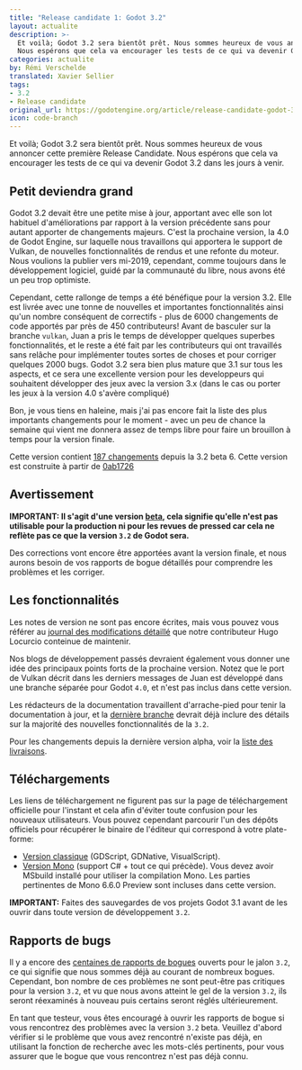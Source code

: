 ```yaml
---
title: "Release candidate 1: Godot 3.2"
layout: actualite
description: >-
  Et voilà; Godot 3.2 sera bientôt prêt. Nous sommes heureux de vous annoncer cette première Release Candidate. 
  Nous espérons que cela va encourager les tests de ce qui va devenir Godot 3.2 dans les jours à venir.
categories: actualite
by: Rémi Verschelde 
translated: Xavier Sellier
tags:
- 3.2
- Release candidate
original_url: https://godotengine.org/article/release-candidate-godot-3-2-rc-1
icon: code-branch
---
```


Et voilà; Godot 3.2 sera bientôt prêt. Nous sommes heureux de vous annoncer cette première Release Candidate. 
Nous espérons que cela va encourager les tests de ce qui va devenir Godot 3.2 dans les jours à venir.

## Petit deviendra grand

Godot 3.2 devait être une petite mise à jour, apportant avec elle son lot habituel d'améliorations par rapport à la version précédente sans pour autant apporter de changements majeurs. C'est la prochaine version, la 4.0 de Godot Engine, sur laquelle nous travaillons qui apportera le support de Vulkan, de nouvelles fonctionnalités de rendus et une refonte du moteur. Nous voulions la publier vers mi-2019, cependant, comme toujours dans le développement logiciel, guidé par la communauté du libre, nous avons été un peu trop optimiste.

Cependant, cette rallonge de temps a été bénéfique pour la version 3.2. Elle est livrée avec une tonne de nouvelles et importantes fonctionnalités ainsi qu'un nombre conséquent de correctifs - plus de 6000 changements de code apportés par près de 450 contributeurs! Avant de basculer sur la branche `vulkan`, Juan a pris le temps de développer quelques superbes fonctionnalités, et le reste a été fait par les contributeurs qui ont travaillés sans relâche pour implémenter toutes sortes de choses et pour corriger quelques 2000 bugs. Godot 3.2 sera bien plus mature que 3.1 sur tous les aspects, et ce sera une excellente version pour les developpeurs qui souhaitent développer des jeux avec la version 3.x (dans le cas ou porter les jeux à la version 4.0 s'avère compliqué)

Bon, je vous tiens en haleine, mais j'ai pas encore fait la liste des plus importants changements pour le moment - avec un peu de chance la semaine qui vient me donnera assez de temps libre pour faire un brouillon à temps pour la version finale.

Cette version contient [187 changements](https://github.com/godotengine/godot/compare/0ab1726b43dbe81c96d208a41a582435b76fd058...ba7aca4199019529dec60555a5ff005f6692d281) depuis la 3.2 beta 6. Cette version est construite à partir de [0ab1726](https://github.com/godotengine/godot/commit/ba7aca4199019529dec60555a5ff005f6692d281)

## Avertissement
**IMPORTANT: Il s'agit d'une version [beta](https://en.wikipedia.org/wiki/Software_release_life_cycle#Beta), cela signifie qu'elle n'est pas utilisable pour la production ni pour les revues de pressed car cela ne reflète pas ce que la version `3.2` de Godot sera.**

Des corrections vont encore être apportées avant la version finale, et nous aurons besoin de vos rapports de bogue détaillés pour comprendre les problèmes et les corriger.

## Les fonctionnalités
Les notes de version ne sont pas encore écrites, mais vous pouvez vous référer au [journal des modifications détaillé](https://gist.github.com/Calinou/49aefe52ce8f67ffa3f743932123d14f) que notre contributeur Hugo Locurcio conteinue de maintenir.

Nos blogs de développement passés devraient également vous donner une idée des principaux points forts de la prochaine version. Notez que le port de Vulkan décrit dans les derniers messages de Juan est développé dans une branche séparée pour Godot `4.0`, et n'est pas inclus dans cette version.

Les rédacteurs de la documentation travaillent d'arrache-pied pour tenir la documentation à jour, et la [dernière branche](https://docs.godotengine.org/fr/latest/) devrait déjà inclure des détails sur la majorité des nouvelles fonctionnalités de la `3.2`.

Pour les changements depuis la dernière version alpha, voir la [liste des livraisons](https://github.com/godotengine/godot/compare/0ab1726b43dbe81c96d208a41a582435b76fd058...ba7aca4199019529dec60555a5ff005f6692d281).

## Téléchargements
Les liens de téléchargement ne figurent pas sur la page de téléchargement officielle pour l'instant et cela afin d'éviter toute confusion pour les nouveaux utilisateurs. Vous pouvez cependant parcourir l'un des dépôts officiels pour récupérer le binaire de l'éditeur qui correspond à votre plate-forme:

- [Version classique](https://downloads.tuxfamily.org/godotengine/3.2/rc1/) (GDScript, GDNative, VisualScript).
- [Version Mono](https://downloads.tuxfamily.org/godotengine/3.2/rc1/mono/) (support C# + tout ce qui précède). Vous devez avoir MSbuild installé pour utiliser la compilation Mono. Les parties pertinentes de Mono 6.6.0 Preview sont incluses dans cette version.

**IMPORTANT:** Faites des sauvegardes de vos projets Godot 3.1 avant de les ouvrir dans toute version de développement `3.2`.

## Rapports de bugs
Il y a encore des [centaines de rapports de bogues](https://github.com/godotengine/godot/issues?utf8=%E2%9C%93&q=is%3Aopen+is%3Aissue+milestone%3A3.2+label%3Abug+) ouverts pour le jalon `3.2`, ce qui signifie que nous sommes déjà au courant de nombreux bogues. Cependant, bon nombre de ces problèmes ne sont peut-être pas critiques pour la version `3.2`, et vu que nous avons atteint le gel de la version `3.2`, ils seront réexaminés à nouveau puis certains seront réglés ultérieurement.

En tant que testeur, vous êtes encouragé à ouvrir les rapports de bogue si vous rencontrez des problèmes avec la version `3.2` beta. Veuillez d'abord vérifier si le problème que vous avez rencontré n'existe pas déjà, en utilisant la fonction de recherche avec les mots-clés pertinents, pour vous assurer que le bogue que vous rencontrez n'est pas déjà connu.
